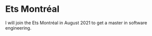 # Ets Montréal

I will join the Ets Montréal in August 2021 to get a master in software engineering.
